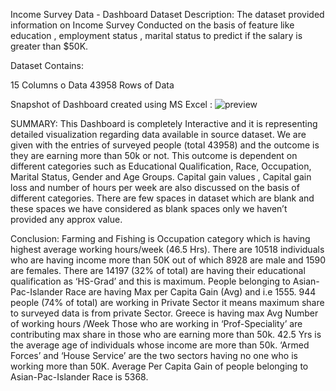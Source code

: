 Income Survey Data - Dashboard
Dataset Description:
The dataset provided information on Income Survey Conducted on the basis of feature like education , employment status , marital status to predict if the salary is greater than $50K.

Dataset Contains:

15 Columns o Data
43958 Rows of Data

Snapshot of Dashboard created using MS Excel :
![preview](https://github.com/namanngala/income-dashboard-excel/assets/44595927/a26095df-72a8-428c-b0e2-6a4f41efd207)

SUMMARY:
This Dashboard is completely Interactive and it is representing detailed visualization regarding data available in source dataset.
We are given with the entries of surveyed people (total 43958) and the outcome is they are earning more than 50k or not.
This outcome is dependent on different categories such as Educational Qualification, Race, Occupation, Marital Status, Gender and Age Groups.
Capital gain values , Capital gain loss and number of hours per week are also discussed on the basis of different categories.
There are few spaces in dataset which are blank and these spaces we have considered as blank spaces only we haven’t provided any approx value.


Conclusion:
Farming and Fishing is Occupation category which is having highest average working hours/week (46.5 Hrs).
There are 10518 individuals who are having income more than 50K out of which 8928 are male and 1590 are females.
There are 14197 (32% of total) are having their educational qualification as ‘HS-Grad’ and this is maximum.
People belonging to Asian-Pac-Islander Race are having Max per Capita Gain (Avg) and i.e 1555.
944 people (74% of total) are working in Private Sector it means maximum share to surveyed data is from private Sector.
Greece is having max Avg Number of working hours /Week
Those who are working in ‘Prof-Speciality’ are contributing max share in those who are earning more than 50k.
42.5 Yrs is the average age of individuals whose income are more than 50k.
‘Armed Forces’ and ‘House Service’ are the two sectors having no one who is working more than 50K.
Average Per Capita Gain of people belonging to Asian-Pac-Islander Race is 5368.
